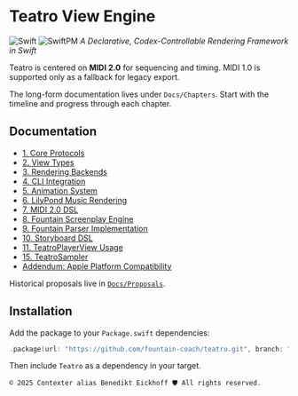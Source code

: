 # Teatro View Engine

![Swift](https://img.shields.io/badge/Swift-6.1-orange) ![SwiftPM](https://img.shields.io/badge/SwiftPM-compatible-brightgreen)
*A Declarative, Codex-Controllable Rendering Framework in Swift*

Teatro is centered on **MIDI 2.0** for sequencing and timing. MIDI 1.0 is supported only as a fallback for legacy export.

The long-form documentation lives under `Docs/Chapters`. Start with the timeline and progress through each chapter.

## Documentation

- [1. Core Protocols](Docs/Chapters/01_CoreProtocols.md)
- [2. View Types](Docs/Chapters/02_ViewTypes.md)
- [3. Rendering Backends](Docs/Chapters/03_RenderingBackends.md)
- [4. CLI Integration](Docs/Chapters/04_CLIIntegration.md)
- [5. Animation System](Docs/Chapters/05_AnimationSystem.md)
- [6. LilyPond Music Rendering](Docs/Chapters/06_LilyPondMusicRendering.md)
- [7. MIDI 2.0 DSL](Docs/Chapters/07_MIDI20DSL.md)
- [8. Fountain Screenplay Engine](Docs/Chapters/08_FountainScreenplayEngine.md)
- [9. Fountain Parser Implementation](Docs/Chapters/09_FountainParserImplementationPlan.md)
- [10. Storyboard DSL](Docs/Chapters/10_StoryboardDSL.md)
- [11. TeatroPlayerView Usage](Docs/Chapters/11_TeatroPlayer.md)
- [15. TeatroSampler](Docs/Chapters/12_TeatroSampler.md)
- [Addendum: Apple Platform Compatibility](Docs/Chapters/Addendum.md)

Historical proposals live in [`Docs/Proposals`](Docs/Proposals).

## Installation
Add the package to your `Package.swift` dependencies:
```swift
.package(url: "https://github.com/fountain-coach/teatro.git", branch: "main")
```
Then include `Teatro` as a dependency in your target.

````text
© 2025 Contexter alias Benedikt Eickhoff 🛡️ All rights reserved.
````
